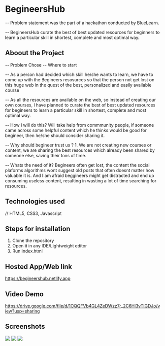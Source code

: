 # BegineersHub

-- Problem statement was the part of a hackathon conducted by BlueLearn.

-- BegineersHub curate the best of best updated resources for beginners to learn a particular skill in shortest, complete and most optimal way.

## Aboout the Project

-- Problem Chose -- Where to start

-- As a person had decided which skill he/she wants to learn, we have to come up with the Begineers resosurces so that the person not get lost on this huge web in the quest of the best, personalized and easily available course

-- As all the resources are available on the web, so instead of creating our own courses, I have planned to curate the best of best updated resources for begineers to learn a particular skill in shortest, complete and most optimal way.

-- How i will do this? Will take help from commmunity people, if someone came across some helpful content which he thinks would be good for begineer, then he/she should consider sharing it.

-- Why should begineer trust us ? 1. We are not creating new courses or content, we are sharing the best resources which already been shared by someone else, saving their tons of time.

-- Whats the need of it? Begineers often get lost, the content the social plaforms algorithms wont suggest old posts that often doesnt matter how valuable it is. And I am afraid beggineers might get distracted and end up consuming useless content, resulting in wasting a lot of time searching for resources.

## Technologies used

// HTML5, CSS3, Javascript

## Steps for installation

1. Clone the repository
2. Open it in any IDE/Lightweight editor
3. Run index.html

## Hosted App/Web link

https://begineershub.netlify.app

## Video Demo
https://drive.google.com/file/d/1OQQFVb4GL4ZeDWzz7r_2C6Hl3vTIGDJo/view?usp=sharing
## Screenshots

![](images/screenshot1.jpg)
![](images/screenshot2.jpg)
![](images/screenshot3.jpg)
